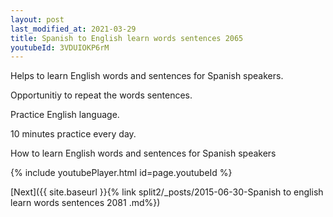 ```yaml
---
layout: post
last_modified_at: 2021-03-29
title: Spanish to English learn words sentences 2065 
youtubeId: 3VDUIOKP6rM
---
```

 
 
Helps to learn English words and sentences for Spanish speakers.

Opportunitiy to repeat the words sentences. 

Practice English language. 
 
10 minutes practice every day. 
 
How to learn English words and sentences for Spanish speakers 
 
{% include youtubePlayer.html id=page.youtubeId %}
 
 
[Next]({{ site.baseurl }}{% link  split2/_posts/2015-06-30-Spanish to english learn words sentences 2081 .md%})
 
